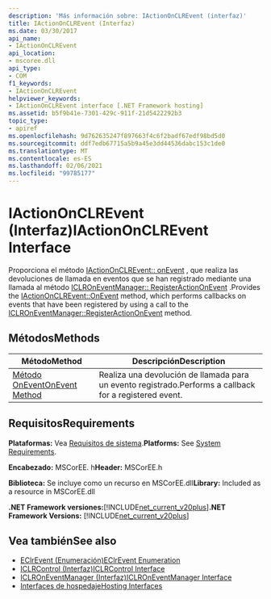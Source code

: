 ```yaml
---
description: 'Más información sobre: IActionOnCLREvent (interfaz)'
title: IActionOnCLREvent (Interfaz)
ms.date: 03/30/2017
api_name:
- IActionOnCLREvent
api_location:
- mscoree.dll
api_type:
- COM
f1_keywords:
- IActionOnCLREvent
helpviewer_keywords:
- IActionOnCLREvent interface [.NET Framework hosting]
ms.assetid: b5f9b41e-7301-429c-911f-21d5422292b3
topic_type:
- apiref
ms.openlocfilehash: 9d762635247f897663f4c6f2badf67edf98bd5d0
ms.sourcegitcommit: ddf7edb67715a5b9a45e3dd44536dabc153c1de0
ms.translationtype: MT
ms.contentlocale: es-ES
ms.lasthandoff: 02/06/2021
ms.locfileid: "99785177"
---
```

# <a name="iactiononclrevent-interface"></a><span data-ttu-id="1c89f-103">IActionOnCLREvent (Interfaz)</span><span class="sxs-lookup"><span data-stu-id="1c89f-103">IActionOnCLREvent Interface</span></span>

<span data-ttu-id="1c89f-104">Proporciona el método [IActionOnCLREvent:: onEvent](iactiononclrevent-onevent-method.md) , que realiza las devoluciones de llamada en eventos que se han registrado mediante una llamada al método [ICLROnEventManager:: RegisterActionOnEvent](iclroneventmanager-registeractiononevent-method.md) .</span><span class="sxs-lookup"><span data-stu-id="1c89f-104">Provides the [IActionOnCLREvent::OnEvent](iactiononclrevent-onevent-method.md) method, which performs callbacks on events that have been registered by using a call to the [ICLROnEventManager::RegisterActionOnEvent](iclroneventmanager-registeractiononevent-method.md) method.</span></span>  
  
## <a name="methods"></a><span data-ttu-id="1c89f-105">Métodos</span><span class="sxs-lookup"><span data-stu-id="1c89f-105">Methods</span></span>  
  
|<span data-ttu-id="1c89f-106">Método</span><span class="sxs-lookup"><span data-stu-id="1c89f-106">Method</span></span>|<span data-ttu-id="1c89f-107">Descripción</span><span class="sxs-lookup"><span data-stu-id="1c89f-107">Description</span></span>|  
|------------|-----------------|  
|[<span data-ttu-id="1c89f-108">Método OnEvent</span><span class="sxs-lookup"><span data-stu-id="1c89f-108">OnEvent Method</span></span>](iactiononclrevent-onevent-method.md)|<span data-ttu-id="1c89f-109">Realiza una devolución de llamada para un evento registrado.</span><span class="sxs-lookup"><span data-stu-id="1c89f-109">Performs a callback for a registered event.</span></span>|  
  
## <a name="requirements"></a><span data-ttu-id="1c89f-110">Requisitos</span><span class="sxs-lookup"><span data-stu-id="1c89f-110">Requirements</span></span>  

 <span data-ttu-id="1c89f-111">**Plataformas:** Vea [Requisitos de sistema](../../get-started/system-requirements.md).</span><span class="sxs-lookup"><span data-stu-id="1c89f-111">**Platforms:** See [System Requirements](../../get-started/system-requirements.md).</span></span>  
  
 <span data-ttu-id="1c89f-112">**Encabezado:** MSCorEE. h</span><span class="sxs-lookup"><span data-stu-id="1c89f-112">**Header:** MSCorEE.h</span></span>  
  
 <span data-ttu-id="1c89f-113">**Biblioteca:** Se incluye como un recurso en MSCorEE.dll</span><span class="sxs-lookup"><span data-stu-id="1c89f-113">**Library:** Included as a resource in MSCorEE.dll</span></span>  
  
 <span data-ttu-id="1c89f-114">**.NET Framework versiones:**[!INCLUDE[net_current_v20plus](../../../../includes/net-current-v20plus-md.md)]</span><span class="sxs-lookup"><span data-stu-id="1c89f-114">**.NET Framework Versions:** [!INCLUDE[net_current_v20plus](../../../../includes/net-current-v20plus-md.md)]</span></span>  
  
## <a name="see-also"></a><span data-ttu-id="1c89f-115">Vea también</span><span class="sxs-lookup"><span data-stu-id="1c89f-115">See also</span></span>

- [<span data-ttu-id="1c89f-116">EClrEvent (Enumeración)</span><span class="sxs-lookup"><span data-stu-id="1c89f-116">EClrEvent Enumeration</span></span>](eclrevent-enumeration.md)
- [<span data-ttu-id="1c89f-117">ICLRControl (Interfaz)</span><span class="sxs-lookup"><span data-stu-id="1c89f-117">ICLRControl Interface</span></span>](iclrcontrol-interface.md)
- [<span data-ttu-id="1c89f-118">ICLROnEventManager (Interfaz)</span><span class="sxs-lookup"><span data-stu-id="1c89f-118">ICLROnEventManager Interface</span></span>](iclroneventmanager-interface.md)
- [<span data-ttu-id="1c89f-119">Interfaces de hospedaje</span><span class="sxs-lookup"><span data-stu-id="1c89f-119">Hosting Interfaces</span></span>](hosting-interfaces.md)
